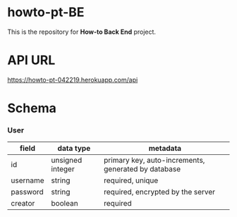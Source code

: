 # howto-pt-BE

This is the repository for **How-to Back End** project.

# API URL
https://howto-pt-042219.herokuapp.com/api

# Schema

### User

| field | data type        | metadata |
| ----- | ---------------- | -- |
| id    | unsigned integer | primary key, auto-increments, generated by database |
| username | string        | required, unique |
| password | string | required, encrypted by the server |
| creator | boolean | required |